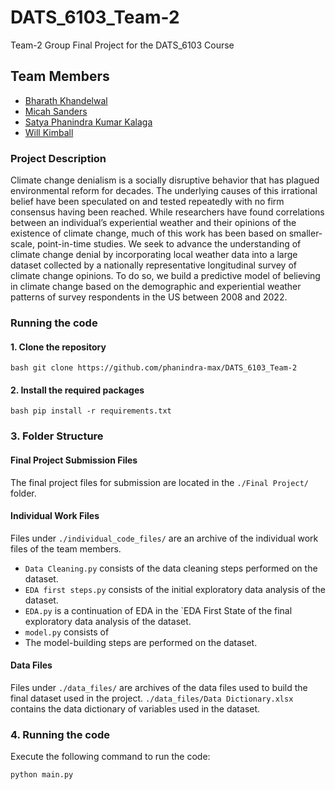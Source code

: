 # DATS_6103_Team-2
Team-2 Group Final Project for the DATS_6103 Course

## Team Members
- [Bharath Khandelwal](bharat.khandelwal@gwu.edu)
- [Micah Sanders](micah.sanders@gwu.edu)
- [Satya Phanindra Kumar Kalaga](sk380@gwu.edu)
- [Will Kimball](will_kimball@gwu.edu) 

### Project Description
Climate change denialism is a socially disruptive behavior that has plagued environmental reform for decades. The underlying causes of this irrational belief have been speculated on and tested repeatedly with no firm consensus having been reached. While researchers have found correlations between an individual’s experiential weather and their opinions of the existence of climate change, much of this work has been based on smaller-scale, point-in-time studies. We seek to advance the understanding of climate change denial by incorporating local weather data into a large dataset collected by a nationally representative longitudinal survey of climate change opinions. To do so, we build a predictive model of believing in climate change based on the demographic and experiential weather patterns of survey respondents in the US between 2008 and 2022.

### Running the code

#### 1. Clone the repository

```bash git clone https://github.com/phanindra-max/DATS_6103_Team-2```

#### 2. Install the required packages

```bash pip install -r requirements.txt```


### 3. Folder Structure

#### Final Project Submission Files

The final project files for submission are located in the `./Final Project/` folder.

#### Individual Work Files

Files under `./individual_code_files/` are an archive of the individual work files of the team members. 

- `Data Cleaning.py` consists of the data cleaning steps performed on the dataset.
- `EDA first steps.py` consists of the initial exploratory data analysis of the dataset. 
- `EDA.py` is a continuation of EDA in the `EDA First State of the final exploratory data analysis of the dataset.
- `model.py` consists of
-  The model-building steps are performed on the dataset.

#### Data Files

Files under `./data_files/` are archives of the data files used to build the final dataset used in the project.
`./data_files/Data Dictionary.xlsx` contains the data dictionary of variables used in the dataset.


### 4. Running the code

Execute the following command to run the code:

```bash 
python main.py
```

